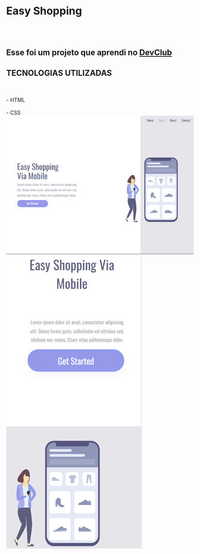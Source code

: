 <h1>Easy Shopping</h1/>
<br>
<br>
<h2>Esse foi um projeto que aprendi no  <a href="https://rodolfomori.com.br/devclub">DevClub</a></h2/>
<h2>TECNOLOGIAS UTILIZADAS</h2/>
<br>
<br> - HTML</br>
<br> - CSS</br>


<img src="https://github.com/ferodias/Easy-shopping/blob/master/Desktop_easy.PNG?raw=true" />
<img src= "https://github.com/ferodias/Easy-shopping/blob/master/mobile.PNG?raw=true" />
